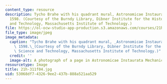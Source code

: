 ```yaml
---
content_type: resource
description: Tycho Brahe with his quadrant mural, Astronomicae Instaurata Mechanica,
  1598. (Courtesy of the Burndy Library, Dibner Institute for the History of Science
  and Technology, Massachusetts Institute of Technology.)
file: https://ol-ocw-studio-app-production.s3.amazonaws.com/courses/21h-311-the-renaissance-1300-1600-fall-2004/53068df743269ee2437b888a521aa529_21h-311f04.jpg
file_type: image/jpeg
image_metadata:
  caption: "Tycho Brahe with his quadrant mural, _Astronomicae Instaurata Mechanica_,\
    \ 1598.\_(Courtesy of the Burndy Library, Dibner Institute for the History of\
    \ Science and Technology, Massachusetts Institute of Technology.)"
  credit: ''
  image-alt: A photograph of a page in Astronomicae Instaurata Mechanica, 1598.
resourcetype: Image
title: 21h-311f04.jpg
uid: 53068df7-4326-9ee2-437b-888a521aa529
---
```

